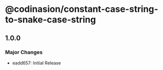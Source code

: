# @codinasion/constant-case-string-to-snake-case-string

## 1.0.0

### Major Changes

- eadd657: Initial Release
